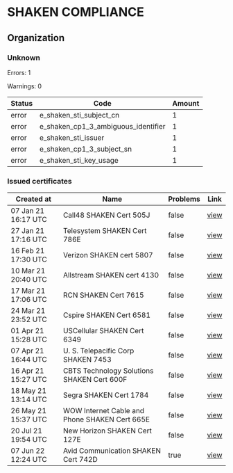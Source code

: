 # SHAKEN COMPLIANCE
## Organization

### Unknown

Errors: 1

Warnings: 0

| Status | Code | Amount |
|--------|------|--------|
| error | e_shaken_sti_subject_cn | 1 |
| error | e_shaken_cp1_3_ambiguous_identifier | 1 |
| error | e_shaken_sti_issuer | 1 |
| error | e_shaken_cp1_3_subject_sn | 1 |
| error | e_shaken_sti_key_usage | 1 |

### Issued certificates

| Created at | Name | Problems | Link |
|------------|------|----------|------|
| 07 Jan 21 16:17 UTC | Call48 SHAKEN Cert 505J | false | [view](fbd7fb3bab570a5d715508086d416bb25115d5eb%2Findex.md) |
| 27 Jan 21 17:16 UTC | Telesystem SHAKEN Cert 786E | false | [view](a7560fcc8fd4338d5df9b8a9f0f3981722ef1913%2Findex.md) |
| 16 Feb 21 17:30 UTC | Verizon SHAKEN cert 5807 | false | [view](b3b4954ec8815349931cd0c6947d42a12569872f%2Findex.md) |
| 10 Mar 21 20:40 UTC | Allstream SHAKEN cert 4130 | false | [view](ff4fd6ee8ba51ca3158a8f6e11a2d6ddef2effb7%2Findex.md) |
| 17 Mar 21 17:06 UTC | RCN SHAKEN Cert 7615 | false | [view](2bed8a9246c78dfdf1cbac12bd20316ad5892163%2Findex.md) |
| 24 Mar 21 23:52 UTC | Cspire SHAKEN Cert 6581 | false | [view](9320f7adbea7bb821422b21b229baaef4ef47c11%2Findex.md) |
| 01 Apr 21 15:28 UTC | USCellular SHAKEN Cert 6349 | false | [view](9215e4a768eaf6b5209dfeccc846e5d604061979%2Findex.md) |
| 07 Apr 21 16:44 UTC | U. S. Telepacific Corp SHAKEN 7453 | false | [view](7deaf409e0c7859925f43a64b96cdd8b0eb1be89%2Findex.md) |
| 16 Apr 21 15:27 UTC | CBTS Technology Solutions SHAKEN Cert 600F | false | [view](dcda92fc824df598c29edec08135ec3e87a3a385%2Findex.md) |
| 18 May 21 13:14 UTC | Segra SHAKEN Cert 1784 | false | [view](51fddfa3fae372a505080568fed4a0ddba991622%2Findex.md) |
| 26 May 21 15:37 UTC | WOW Internet Cable and Phone SHAKEN Cert 665E | false | [view](404c068287b5536bf01b6b5d6c720fa845a6e116%2Findex.md) |
| 20 Jul 21 19:54 UTC | New Horizon SHAKEN Cert 127E | false | [view](f8c902cd9b98752b438cd813d9ea611882ca935d%2Findex.md) |
| 07 Jun 22 12:24 UTC | Avid Communication SHAKEN Cert 742D | true | [view](ae5ecd4815b5f6173076a0f16e3abb2091254210%2Findex.md) |

